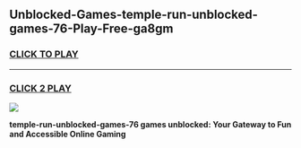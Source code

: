 
## Unblocked-Games-temple-run-unblocked-games-76-Play-Free-ga8gm
<h3>
<a href="https://premium76.site?title=temple-run-unblocked-games-76&ref=09A">CLICK TO PLAY</a></h3>
<hr>

<h3>
<a href="https://premium76.site?title=temple-run-unblocked-games-76&ref=09A">CLICK 2 PLAY</a>
  
</h3>

<a href="https://premium76.site?title=temple-run-unblocked-games-76&ref=09A"><img src="https://clearcache.store/games.png"></a>


**temple-run-unblocked-games-76 games unblocked: Your Gateway to Fun and Accessible Online Gaming**
